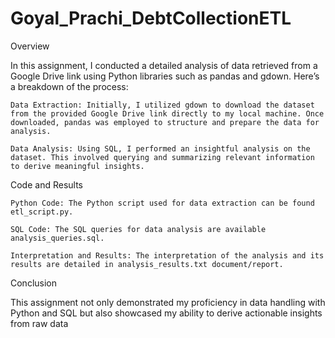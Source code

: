 # Goyal_Prachi_DebtCollectionETL

Overview

In this assignment, I conducted a detailed analysis of data retrieved from a Google Drive link using Python libraries such as pandas and gdown. Here’s a breakdown of the process:

    Data Extraction: Initially, I utilized gdown to download the dataset from the provided Google Drive link directly to my local machine. Once downloaded, pandas was employed to structure and prepare the data for analysis.

    Data Analysis: Using SQL, I performed an insightful analysis on the dataset. This involved querying and summarizing relevant information to derive meaningful insights.

Code and Results

    Python Code: The Python script used for data extraction can be found etl_script.py.

    SQL Code: The SQL queries for data analysis are available analysis_queries.sql.

    Interpretation and Results: The interpretation of the analysis and its results are detailed in analysis_results.txt document/report.

Conclusion

This assignment not only demonstrated my proficiency in data handling with Python and SQL but also showcased my ability to derive actionable insights from raw data
